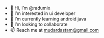 - 👋 Hi, I’m @radumix
- 👀 I’m interested in ui developer
- 🌱 I’m currently learning android java
- 💞️ I’m looking to collaborate
- 📫 Reach me at mudardastam@gmail.com

<!---
radumix/radumix is a ✨ special ✨ repository because its `README.md` (this file) appears on your GitHub profile.
You can click the Preview link to take a look at your changes.
--->
